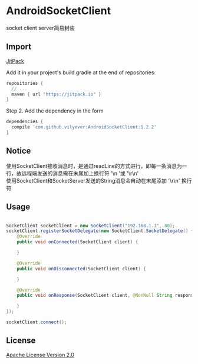 # AndroidSocketClient
socket client server简易封装

## Import
[JitPack](https://jitpack.io/)

Add it in your project's build.gradle at the end of repositories:

```gradle
repositories {
  // ...
  maven { url "https://jitpack.io" }
}
```

Step 2. Add the dependency in the form

```gradle
dependencies {
  compile 'com.github.vilyever:AndroidSocketClient:1.2.2'
}
```

## Notice
使用SocketClient接收消息时，是通过readLine的方式进行，即每一条消息为一行，故远程端发送的消息需在末尾加上换行符 '\n '或 '\r\n'
</br>
使用SocketClient和SocketServer发送的String消息会自动在末尾添加 '\r\n' 换行符

## Usage
```java

SocketClient socketClient = new SocketClient("192.168.1.1", 80);
socketClient.registerSocketDelegate(new SocketClient.SocketDelegate() {
    @Override
    public void onConnected(SocketClient client) {

    }

    @Override
    public void onDisconnected(SocketClient client) {

    }

    @Override
    public void onResponse(SocketClient client, @NonNull String response) {

    }
});

socketClient.connect();
```

## License
[Apache License Version 2.0](http://www.apache.org/licenses/LICENSE-2.0.txt)
